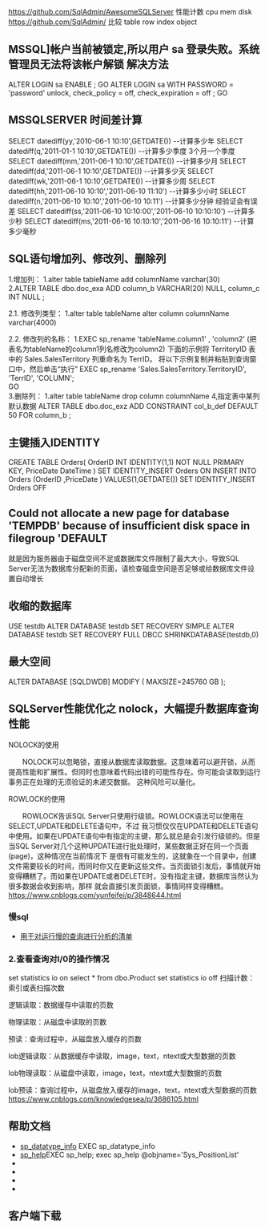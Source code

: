 
https://github.com/SqlAdmin/AwesomeSQLServer 性能计数  cpu mem disk
https://github.com/SqlAdmin/  比较 table row index object


## MSSQL]帐户当前被锁定,所以用户 sa 登录失败。系统管理员无法将该帐户解锁 解决方法
ALTER LOGIN sa ENABLE ;
GO
ALTER LOGIN sa WITH PASSWORD = 'password' unlock, check_policy = off,
check_expiration = off ;
GO

##  MSSQLSERVER 时间差计算
SELECT datediff(yy,'2010-06-1 10:10',GETDATE()) --计算多少年
SELECT datediff(q,'2011-01-1 10:10',GETDATE())  --计算多少季度 3个月一个季度
SELECT datediff(mm,'2011-06-1 10:10',GETDATE()) --计算多少月
SELECT datediff(dd,'2011-06-1 10:10',GETDATE()) --计算多少天
SELECT datediff(wk,'2011-06-1 10:10',GETDATE()) --计算多少周
SELECT datediff(hh,'2011-06-10 10:10','2011-06-10 11:10') --计算多少小时
SELECT datediff(n,'2011-06-10 10:10','2011-06-10 10:11') --计算多少分钟 经验证会有误差
SELECT datediff(ss,'2011-06-10 10:10:00','2011-06-10 10:10:10') --计算多少秒
SELECT datediff(ms,'2011-06-16 10:10:10','2011-06-16 10:10:11') --计算多少毫秒

## SQL语句增加列、修改列、删除列 

1.增加列：
1.alter table tableName add columnName varchar(30)  
2.ALTER TABLE dbo.doc_exa ADD column_b VARCHAR(20) NULL, column_c INT NULL ;

2.1. 修改列类型：
1.alter table tableName alter column columnName varchar(4000)  

2.2. 修改列的名称：
1.EXEC  sp_rename   'tableName.column1' , 'column2'  (把表名为tableName的column1列名修改为column2)
下面的示例将 TerritoryID 表中的 Sales.SalesTerritory 列重命名为 TerrID。 将以下示例复制并粘贴到查询窗口中，然后单击“执行” 
EXEC sp_rename 'Sales.SalesTerritory.TerritoryID', 'TerrID', 'COLUMN';  
GO  
3.删除列： 1.alter table tableName drop column columnName
4,指定表中某列默认数据
ALTER TABLE dbo.doc_exz ADD CONSTRAINT col_b_def DEFAULT 50 FOR column_b ;
## 主键插入IDENTITY
CREATE TABLE Orders(
OrderID    INT IDENTITY(1,1) NOT NULL PRIMARY KEY,
PriceDate DateTime
)
SET IDENTITY_INSERT Orders ON
INSERT INTO Orders (OrderID ,PriceDate ) VALUES(1,GETDATE())
SET IDENTITY_INSERT Orders OFF




## Could not allocate a new page for database 'TEMPDB' because of insufficient disk space in filegroup 'DEFAULT
就是因为服务器由于磁盘空间不足或数据库文件限制了最大大小，导致SQL Server无法为数据库分配新的页面，请检查磁盘空间是否足够或给数据库文件设置自动增长




## 收缩的数据库
USE testdb
ALTER DATABASE testdb SET RECOVERY SIMPLE
ALTER DATABASE testdb SET RECOVERY FULL
DBCC SHRINKDATABASE(testdb,0)

## 最大空间
ALTER DATABASE [SQLDWDB] MODIFY ( MAXSIZE=245760 GB );


## SQLServer性能优化之 nolock，大幅提升数据库查询性能
NOLOCK的使用

　　NOLOCK可以忽略锁，直接从数据库读取数据。这意味着可以避开锁，从而提高性能和扩展性。但同时也意味着代码出错的可能性存在。你可能会读取到运行事务正在处理的无须验证的未递交数据。 这种风险可以量化。

ROWLOCK的使用

　　ROWLOCK告诉SQL Server只使用行级锁。ROWLOCK语法可以使用在SELECT,UPDATE和DELETE语句中，不过 我习惯仅仅在UPDATE和DELETE语句中使用。如果在UPDATE语句中有指定的主键，那么就总是会引发行级锁的。但是当SQL Server对几个这种UPDATE进行批处理时，某些数据正好在同一个页面(page)，这种情况在当前情况下 是很有可能发生的，这就象在一个目录中，创建文件需要较长的时间，而同时你又在更新这些文件。当页面锁引发后，事情就开始变得糟糕了。而如果在UPDATE或者DELETE时，没有指定主键，数据库当然认为很多数据会收到影响，那样 就会直接引发页面锁，事情同样变得糟糕。
https://www.cnblogs.com/yunfeifei/p/3848644.html

### 慢sql
- [用于对运行慢的查询进行分析的清单](https://docs.microsoft.com/zh-cn/previous-versions/sql/sql-server-2005/ms177500(v=sql.90))

### 2.查看查询对I/0的操作情况

set statistics io on
select * from dbo.Product
set statistics io off
扫描计数：索引或表扫描次数

逻辑读取：数据缓存中读取的页数

物理读取：从磁盘中读取的页数

预读：查询过程中，从磁盘放入缓存的页数

lob逻辑读取：从数据缓存中读取，image，text，ntext或大型数据的页数

lob物理读取：从磁盘中读取，image，text，ntext或大型数据的页数

lob预读：查询过程中，从磁盘放入缓存的image，text，ntext或大型数据的页数
https://www.cnblogs.com/knowledgesea/p/3686105.html

## 帮助文档
- [sp_datatype_info](https://docs.microsoft.com/zh-cn/sql/relational-databases/system-stored-procedures/sp-datatype-info-transact-sql?view=sql-server-ver15#examples)  EXEC sp_datatype_info
- [sp_help]()EXEC sp_help;    exec sp_help @objname='Sys_PositionList'
- []()
- []()
- []()
- []()
## 客户端下载
[](https://download.microsoft.com/download/f/e/b/feb0e6be-21ce-4f98-abee-d74065e32d0a/SSMS-Setup-CHS.exe)